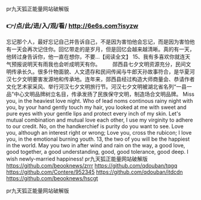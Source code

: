 
pr九天狐正能量网站破解版




### 👉/点/此/进/入/观/看/ http://6e6s.com?isyzw




忘记那个人，最好忘记自己并告诉自己，不是因为害怕他会忘记，而是因为害怕他有一天会再次记住你。回忆带走的是岁月，但是回忆会越来越清晰。真的有一天，他转过身告诉你，他一直在想你，不要...【阅读全文】
	15、我有多喜欢你就连天气预报说明天有雨我也会听成明天有你。
　　郧西县七夕文明资源充分，民间文明传承长久。很多什物面貌、人文遗存和民间传闻与牛郎天孙故事符合，是华夏河汉七夕文明要害发源地和传承地。连年来，郧西县经过构造大师商量会、恭请作者文化艺术家采风、举行河汉七夕文明旅行节。河汉七夕文明被湖北省名列“一县一品”中心文明品牌树立名目，传承发扬了民族保守文明，制造场合文明品牌。
Miss you, in the heaviest love night.
Who of lead noms continous rainy night with you, by your hand gently touch my hair, you looked at me with sweet and pure eyes with your gentle lips and protect every inch of my skin.
Let's mutual combination and mutual love each other, I use my virginity to adhere to our credit.
No, on the handkerchief is purity do you want to see.
Love you, although an interest right or wrong;
Love you, cross the rubicon;
I love you, in the emotional burning youth.
13, the two of you will be the happiest in the world.
May you two in after wind and rain on the way, a good love, good together, a good understanding, good, good tolerance, good deep.
I wish newly-married happiness!
pr九天狐正能量网站破解版 https://github.com/beooknews/zrrr
https://github.com/qdouban/tqgq
https://github.com/Contere/952345
https://github.com/qdouban/itdcdn
https://github.com/beooknews/hscgt





pr九天狐正能量网站破解版
